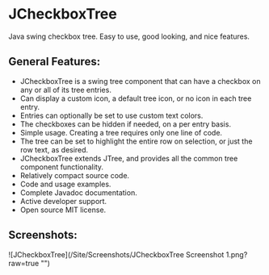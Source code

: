 # JCheckboxTree
Java swing checkbox tree. Easy to use, good looking, and nice features.


## General Features:
* JCheckboxTree is a swing tree component that can have a checkbox on any or all of its tree entries.
* Can display a custom icon, a default tree icon, or no icon in each tree entry.
* Entries can optionally be set to use custom text colors.
* The checkboxes can be hidden if needed, on a per entry basis.
* Simple usage. Creating a tree requires only one line of code.
* The tree can be set to highlight the entire row on selection, or just the row text, as desired.
* JCheckboxTree extends JTree, and provides all the common tree component functionality. 
* Relatively compact source code.
* Code and usage examples.
* Complete Javadoc documentation.
* Active developer support. 
* Open source MIT license.

## Screenshots:

![JCheckboxTree](/Site/Screenshots/JCheckboxTree Screenshot 1.png?raw=true "")

